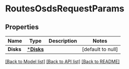 # RoutesOsdsRequestParams

## Properties
Name | Type | Description | Notes
------------ | ------------- | ------------- | -------------
**Disks** | [***Disks**](.disks.md) |  | [default to null]

[[Back to Model list]](../README.md#documentation-for-models) [[Back to API list]](../README.md#documentation-for-api-endpoints) [[Back to README]](../README.md)

